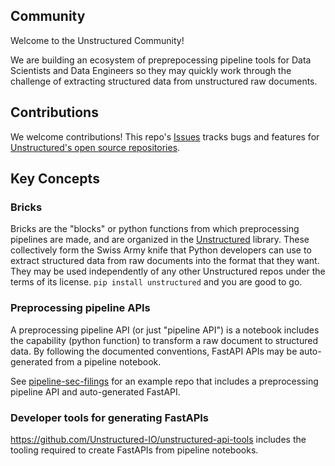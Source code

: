 ## Community

Welcome to the Unstructured Community!

We are building an ecosystem of preprepocessing pipeline tools for Data Scientists
and Data Engineers so they may quickly work through the challenge of extracting
structured data from unstructured raw documents.

## Contributions

We welcome contributions! This repo's [Issues](https://github.com/Unstructured-IO/community-tasks/issues)
tracks bugs and features for [Unstructured's open source repositories](https://github.com/Unstructured-IO/).

## Key Concepts

### Bricks

Bricks are the "blocks" or python functions from which preprocessing pipelines are made, and are organized
in the [Unstructured](https://github.com/Unstructured-IO/unstructured) library. These collectively form
the Swiss Army knife that Python developers can use to extract structured data from raw documents into
the format that they want. They may be used independently of any other Unstructured repos  under the
terms of its license. `pip install unstructured` and you are good to go.

### Preprocessing pipeline APIs

A preprocessing pipeline API (or just "pipeline API") is a notebook includes the capability (python function)
to transform a raw document to structured data. By following the documented conventions,
FastAPI APIs may be auto-generated from a pipeline notebook.

See [pipeline-sec-filings](https://github.com/Unstructured-IO/pipeline-sec-filings/) for an example repo
that includes a preprocessing pipeline API and auto-generated FastAPI.

### Developer tools for generating FastAPIs

https://github.com/Unstructured-IO/unstructured-api-tools includes the tooling required to create
FastAPIs from pipeline notebooks.
